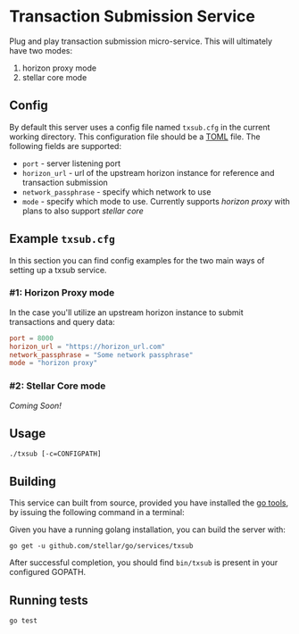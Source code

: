 # Transaction Submission Service


Plug and play transaction submission micro-service. This will ultimately have two modes:

1. horizon proxy mode
2. stellar core mode


## Config

By default this server uses a config file named `txsub.cfg` in the current working directory. This configuration file should be a [TOML](https://github.com/toml-lang/toml) file. The following fields are supported:

* `port` - server listening port
* `horizon_url` - url of the upstream horizon instance for reference and transaction submission
* `network_passphrase` - specify which network to use
* `mode` - specify which mode to use. Currently supports *horizon proxy* with plans to also support *stellar core*

## Example `txsub.cfg`
In this section you can find config examples for the two main ways of setting up a txsub service.

### #1: Horizon Proxy mode

In the case you'll utilize an upstream horizon instance to submit transactions and query data:

```toml
port = 8000
horizon_url = "https://horizon_url.com"
network_passphrase = "Some network passphrase"
mode = "horizon proxy"
```

### #2: Stellar Core mode

*Coming Soon!*

## Usage

```
./txsub [-c=CONFIGPATH]
```

## Building

This service can built from source, provided you have installed the [go tools](https://golang.org/doc/install), by issuing the following command in a terminal:

Given you have a running golang installation, you can build the server with:

```
go get -u github.com/stellar/go/services/txsub
```

After successful completion, you should find `bin/txsub` is present in your configured GOPATH.

## Running tests

```
go test
```